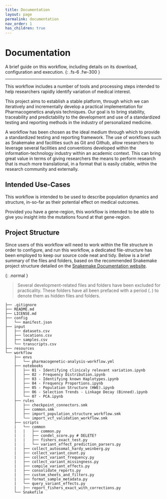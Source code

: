 ```yaml
---
title: Documentation
layout: page
permalink: documentation
nav_order: 1
has_children: true
---
```


# Documentation

A brief guide on this workflow, including details on its download, configuration and execution.
{: .fs-6 .fw-300 }

---


This workflow includes a number of tools and processing steps intended to help researchers rapidly identify variation of medical interest.

This project aims to establish a stable platform, through which we can iteratively and incrementally develop a practical implementation for Pharmacogenetics analysis techniques. Our goal is to bring stability, traceability and predictability to the development and use of a standardized testing and reporting methods in the industry of personalized medicine.

A workflow has been chosen as the ideal medium through which to provide a standardized testing and reporting framework. The use of workflows such as Snakemake and facilities such as Git and Github, allow researchers to leverage several facilities and conventions developed within the information-technology industry within an academic context. This can bring great value in terms of giving researchers the means to perform research that is much more translational, in a format that is easily citable, within the research community and externally.

## Intended Use-Cases

This workflow is intended to be used to describe population dynamics and structure, in-so-far as their potential effect on medical outcomes.

Provided you have a gene-region, this workflow is intended to be able to give you insight into the mutations found at that gene-region.


## Project Structure

Since users of this workflow will need to work within the file structure in order to configure, and run this workflow, a dedicated file-structure has been employed to keep our source code neat and tidy. Below is a brief summary of the files and folders, based on the recommended Snakemake project structure detailed on the [Snakemake Documentation website](https://snakemake.readthedocs.io/en/stable/snakefiles/deployment.html).

{: .normal }
> Several development-related files and folders have been excluded for practicality. These folders have all been prefaced with a period (`.`) to denote them as hidden files and folders.

```
├── .gitignore
├── README.md
├── LICENSE.md
├── config
│   └── manifest.json
├── input
│   ├── datasets.csv
│   ├── locations.csv
│   ├── samples.csv
│   └── transcripts.csv
├── resources
└── workflow
    ├── envs
    │   └── pharmacogenetic-analysis-workflow.yml
    ├── notebooks
    │   ├── 01 - Identifying clinicaly relevant variation.ipynb
    │   ├── 02 - Frequency Distribution.ipynb
    │   ├── 03 - Identifying known Haplotypes.ipynb
    │   ├── 04 - Frequency Proportions.ipynb
    │   ├── 05 - Population Structure (HWE).ipynb
    │   ├── 06 - Selection Trends - Linkage Decay (Binned).ipynb
    │   └── 07 - PCA.ipynb
    ├── rules
    │   ├── checkpoint_connectors.smk
    │   ├── common.smk
    │   ├── import_population_structure_workflow.smk
    │   └── import_vcf_validation_workflow.smk
    ├── scripts
    |   └── common
    |   |   ├── common.py
    |   |   ├── condel_score.py # DELETE?
    |   |   ├── fishers_exact_test.py
    |   |   └── variant_effect_prediction_parsers.py
    |   ├── collect_autosomal_hardy_weinberg.py
    |   ├── collect_variant_count.py
    |   ├── collect_variant_frequency.py
    |   ├── collect_variant_missingness.py
    |   ├── compile_variant_effects.py
    |   ├── consolidate_reports.py
    |   ├── custom_sheets_and_filters.py
    |   ├── format_sample_metadata.py
    |   └── query_variant_effects.py
    |   ├── report_fishers_exact_with_corrections.py
    └── Snakefile
```